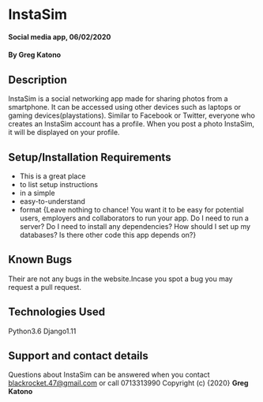 # InstaSim
#### Social media app, 06/02/2020
#### By **Greg Katono**
## Description
InstaSim is a social networking app made for sharing photos from a smartphone. It can be accessed using other devices such as laptops or gaming devices(playstations). Similar to Facebook or Twitter, everyone who creates an InstaSim account has a profile. When you post a photo InstaSim, it will be displayed on your profile.
## Setup/Installation Requirements
* This is a great place
* to list setup instructions
* in a simple
* easy-to-understand
* format
{Leave nothing to chance! You want it to be easy for potential users, employers and collaborators to run your app. Do I need to run a server? Do I need to install any dependencies? How should I set up my databases? Is there other code this app depends on?}
## Known Bugs
Their are not any bugs in the website.Incase you spot a bug you may request a pull request.
## Technologies Used
Python3.6
Django1.11
## Support and contact details
Questions about InstaSim can be answered when you contact blackrocket.47@gmail.com or call 0713313990
Copyright (c) {2020} **Greg Katono**